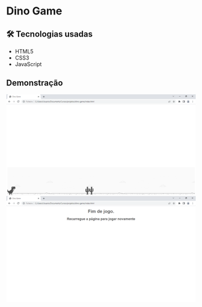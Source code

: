 # Dino Game
## 🛠 Tecnologias usadas
- HTML5
- CSS3
- JavaScript

## Demonstração

<img src="./assets/img/dino-game-img.png">
<img src="./assets/img/dino-game-img-2.png">